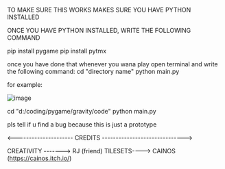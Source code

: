 TO MAKE SURE THIS WORKS MAKES SURE YOU HAVE PYTHON INSTALLED

ONCE YOU HAVE PYTHON INSTALLED, WRITE THE FOLLOWING COMMAND

  pip install pygame
  pip install pytmx

once you have done that whenever you wana play open terminal and write the following command:
  cd "directory name"
  python main.py

for example:
  
  ![image](https://github.com/TheeSmartKid/Gravity/assets/103258755/7ba4e781-33b8-4b81-afa0-26861a1b20c9)
  
  cd "d:/coding/pygame/gravity/code"
  python main.py

pls tell if u find a bug because this is just a prototype

<--------------------- CREDITS ------------------------------>

CREATIVITY -------> RJ (friend)
TILESETS----> CAINOS (https://cainos.itch.io/)
